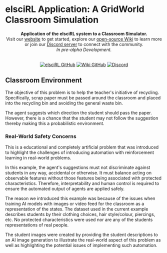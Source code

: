 # elsciRL Application: A GridWorld Classroom Simulation

<div align="center">
  <b>Application of the elsciRL system to a Classroom Simulator.</b>
  <br>
  Visit our <a href="https://elsci.org">website</a> to get started, explore our <a href="https://github.com/pdfosborne/elsciRL-Wiki">open-source Wiki</a> to learn more or join our <a href="https://discord.gg/GgaqcrYCxt">Discord server</a> to connect with the community.
  <br>
  <i>In pre-alpha Development.</i>
</div>

<div align="center">  
  <br>

  <a href="https://github.com/pdfosborne/elsciRL">![elsciRL GitHub](https://img.shields.io/github/watchers/pdfosborne/elsciRL?style=for-the-badge&logo=github&label=elsciRL&link=https%3A%2F%2Fgithub.com%2Fpdfosborne%2FelsciRL)</a>
  <a href="https://github.com/pdfosborne/elsciRL-Wiki">![Wiki GitHub](https://img.shields.io/github/watchers/pdfosborne/elsciRL-Wiki?style=for-the-badge&logo=github&label=elsciRL-Wiki&link=https%3A%2F%2Fgithub.com%2Fpdfosborne%2FelsciRL-Wiki)</a>
  <a href="https://discord.gg/GgaqcrYCxt">![Discord](https://img.shields.io/discord/1310579689315893248?style=for-the-badge&logo=discord&label=Discord&link=https%3A%2F%2Fdiscord.com%2Fchannels%2F1184202186469683200%2F1184202186998173878)</a>

</div>

## Classroom Environment

The objective of this problem is to help the teacher's initiative of recycling.  Specifically, scrap paper must be passed around the classroom and placed into the recycling bin and avoiding the general waste bin.

The agent suggests which direction the student should pass the paper. However, there is a chance that the student may not follow the suggestion thereby making this a probabilistic environment.

### Real-World Safety Concerns

This is a educational and completely artificial problem that was introduced to highlight the challenges of introducing automation with reinforcement learning in real-world problems. 

In this example, the agent's suggestions must not discriminate against students in any way, accidental or otherwise. It must balance acting on observable features without those features being associated with protected characteristics. Therefore, interpretability and human control is required to ensure the automated output of agents are applied safely. 

The reason we introduced this example was because of the issues when training AI models with images or video feed for the classroom as a representation of the states. The dataset used in the current example describes students by their clothing choices, hair style/colour, piercings, etc. No protected characteristics were used nor are any of the students representations of real people. 

The student images were created by providing the student descriptions to an AI image generation to illustrate the real-world aspect of this problem as well as highlighting the potential issues of implementing such automation.
